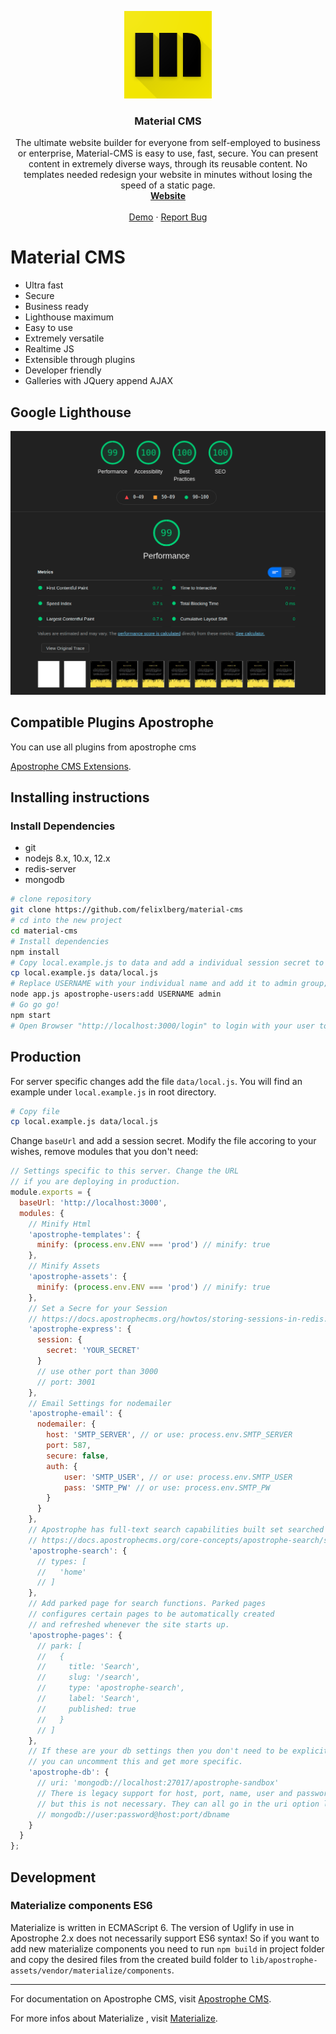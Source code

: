 <p align="center">
  <a href="https://github.com/Material-CMS/material-cms">
    <img src="logo.png" alt="Logo" width="140" height="140">
  </a>

  <h3 align="center">Material CMS</h3>

  <p align="center">
    The ultimate website builder for everyone from self-employed to business or enterprise, Material-CMS is easy to use, fast, secure. You can present content in extremely diverse ways, through its reusable content. No templates needed redesign your website in minutes without losing the speed of a static page.
    <br />
    <a href="https://material-cms.com/"><strong>Website</strong></a>
    <br />
    <br />
    <a href="https://demo.material-cms.com/">Demo</a>
    ·
    <a href="https://github.com/Material-CMS/material-cms/issues">Report Bug</a>
  </p>
</p>

# Material CMS

- Ultra fast
- Secure
- Business ready
- Lighthouse maximum
- Easy to use
- Extremely versatile
- Realtime JS
- Extensible through plugins
- Developer friendly
- Galleries with JQuery append AJAX

## Google Lighthouse

![Screenshot](lighthouse.png)

## Compatible Plugins Apostrophe

You can use all plugins from apostrophe cms

[Apostrophe CMS Extensions](https://apostrophecms.com/extensions).

## Installing instructions

### Install Dependencies
- git
- nodejs 8.x, 10.x, 12.x
- redis-server
- mongodb

```bash
# clone repository
git clone https://github.com/felixlberg/material-cms
# cd into the new project
cd material-cms
# Install dependencies
npm install
# Copy local.example.js to data and add a individual session secret to be able to login
cp local.example.js data/local.js
# Replace USERNAME with your individual name and add it to admin group; prompts for password
node app.js apostrophe-users:add USERNAME admin
# Go go go!
npm start
# Open Browser "http://localhost:3000/login" to login with your user to add content
```

## Production

For server specific changes add the file `data/local.js`.
You will find an example under `local.example.js` in root directory.

```bash
# Copy file
cp local.example.js data/local.js
```

Change `baseUrl` and add a session secret.
Modify the file accoring to your wishes, remove modules that you don't need:

```javascript
// Settings specific to this server. Change the URL
// if you are deploying in production.
module.exports = {
  baseUrl: 'http://localhost:3000',
  modules: {
    // Minify Html
    'apostrophe-templates': {
      minify: (process.env.ENV === 'prod') // minify: true
    },
    // Minify Assets
    'apostrophe-assets': {
      minify: (process.env.ENV === 'prod') // minify: true
    },
    // Set a Secre for your Session
    // https://docs.apostrophecms.org/howtos/storing-sessions-in-redis.html#what-about-caches
    'apostrophe-express': {
      session: {
        secret: 'YOUR_SECRET'
      }
      // use other port than 3000
      // port: 3001
    },
    // Email Settings for nodemailer
    'apostrophe-email': {
      nodemailer: {
        host: 'SMTP_SERVER', // or use: process.env.SMTP_SERVER
        port: 587,
        secure: false,
        auth: {
            user: 'SMTP_USER', // or use: process.env.SMTP_USER
            pass: 'SMTP_PW' // or use: process.env.SMTP_PW
        }
      }
    },
    // Apostrophe has full-text search capabilities built set searched pages here
    // https://docs.apostrophecms.org/core-concepts/apostrophe-search/search.html
    'apostrophe-search': {
      // types: [
      //   'home'
      // ]
    },
    // Add parked page for search functions. Parked pages
    // configures certain pages to be automatically created
    // and refreshed whenever the site starts up.
    'apostrophe-pages': {
      // park: [
      //   {
      //     title: 'Search',
      //     slug: '/search',
      //     type: 'apostrophe-search',
      //     label: 'Search',
      //     published: true
      //   }
      // ]
    },
    // If these are your db settings then you don't need to be explicit. If not
    // you can uncomment this and get more specific.
    'apostrophe-db': {
      // uri: 'mongodb://localhost:27017/apostrophe-sandbox'
      // There is legacy support for host, port, name, user and password options,
      // but this is not necessary. They can all go in the uri option like this:
      // mongodb://user:password@host:port/dbname
    }
  }
};

```


## Development

### Materialize components ES6

Materialize is written in ECMAScript 6. The version of Uglify in use in Apostrophe 2.x does not necessarily support ES6 syntax! So if you want to add new materialize components you need to run `npm build` in project folder and copy the desired files from the created build folder to `lib/apostrophe-assets/vendor/materialize/components`.

----

For documentation on Apostrophe CMS, visit [Apostrophe CMS](https://docs.apostrophecms.org/).

For more infos about Materialize , visit [Materialize](https://materializecss.com/).
